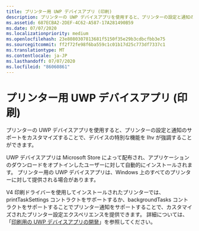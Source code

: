 ```yaml
---
title: プリンター用 UWP デバイスアプリ (印刷)
description: プリンターの UWP デバイスアプリを使用すると、プリンターの設定と通知のサポートをカスタマイズすることで、デバイスの特別な機能を Ihv が強調することができます。
ms.assetid: 687ECBA2-2DEF-4C62-A587-17A281490B59
ms.date: 07/07/2020
ms.localizationpriority: medium
ms.openlocfilehash: 23e8080307813681f5150f35e29b3cdbcfbb3e75
ms.sourcegitcommit: ff2f72fe98f6ba559c1c01b17d25c773df7337c1
ms.translationtype: MT
ms.contentlocale: ja-JP
ms.lasthandoff: 07/07/2020
ms.locfileid: "86060861"
---
```

# <a name="uwp-device-apps-for-printers-print"></a>プリンター用 UWP デバイスアプリ (印刷)

プリンターの UWP デバイスアプリを使用すると、プリンターの設定と通知のサポートをカスタマイズすることで、デバイスの特別な機能を Ihv が強調することができます。

UWP デバイスアプリは Microsoft Store によって配布され、アプリケーションのダウンロードをオプトインしたユーザーに対して自動的にインストールされます。 プリンター用の UWP デバイスアプリは、Windows 上のすべてのプリンターに対して提供される場合があります。

V4 印刷ドライバーを使用してインストールされたプリンターでは、printTaskSettings コントラクトをサポートするか、backgroundTasks コントラクトをサポートすることでプリンター通知をサポートすることで、カスタマイズされたプリンター設定エクスペリエンスを提供できます。 詳細については、「[印刷用の UWP デバイスアプリの開発](https://docs.microsoft.com/windows-hardware/drivers/devapps/windows-store-device-apps-for-printers)」を参照してください。

